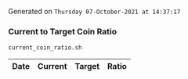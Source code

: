 Generated on `Thursday 07-October-2021 at 14:37:17`

### Current to Target Coin Ratio
`current_coin_ratio.sh`

Date|Current|Target|Ratio
---|---|---|---
